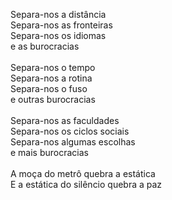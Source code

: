 Separa-nos a distância
\
Separa-nos as fronteiras
\
Separa-nos os idiomas
\
e as burocracias
\
\
Separa-nos o tempo
\
Separa-nos a rotina
\
Separa-nos o fuso
\
e outras burocracias
\
\
Separa-nos as faculdades
\
Separa-nos os ciclos sociais
\
Separa-nos algumas escolhas
\
e mais burocracias
\
\
A moça do metrô quebra a estática
\
E a estática do silêncio quebra a paz
